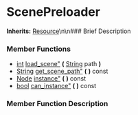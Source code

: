 #  ScenePreloader  
**Inherits:** [Resource](class_resource)\\n\\n###  Brief Description  

###  Member Functions 
  * [int](class_int) [load_scene"](#load_scene) **(** [String](class_string) path  **)**
  * [String](class_string) [get_scene_path"](#get_scene_path) **(** **)** const
  * [Node](class_node) [instance"](#instance) **(** **)** const
  * [bool](class_bool) [can_instance"](#can_instance) **(** **)** const
###  Member Function Description  
